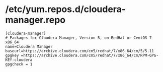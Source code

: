 # /etc/yum.repos.d/cloudera-manager.repo
```
[cloudera-manager]
# Packages for Cloudera Manager, Version 5, on RedHat or CentOS 7 x86_64
name=Cloudera Manager
baseurl=https://archive.cloudera.com/cm5/redhat/7/x86_64/cm/5/5.11
gpgkey =https://archive.cloudera.com/cm5/redhat/7/x86_64/cm/RPM-GPG-KEY-cloudera
gpgcheck = 1
```

